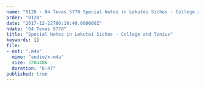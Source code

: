 ```yaml
---
name: "0120 - 04 Teves 5778 Special Notes in Lekutei Sichos - College and Tznius"
order: "0120"
date: "2017-12-22T00:19:40.000000Z"
hdate: "04 Teves 5778"
title: "Special Notes in Lekutei Sichos - College and Tznius"
keywords: []
file:
- ext: ".m4a"
  mime: "audio/x-m4a"
  size: 3284486
  duration: "6:47"
published: true
---
```


